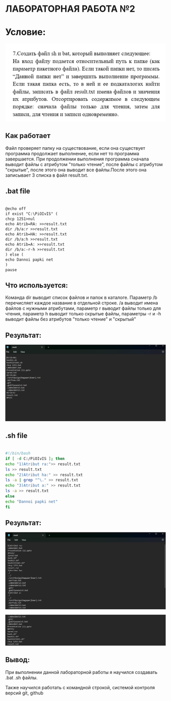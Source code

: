 # ЛАБОРАТОРНАЯ РАБОТА №2

# Условие:

![image](Images/Условие.png)

## Как работает 

Файл проверяет папку на существование, если она существует программа продолжает выполнение,
если нет то программа завершается.
При продолжении выполнения программа сначала выводит файлы с атрибутом "только чтение",
после файлы с атрибутом "скрытые", после этого она выводит все файлы.После этого она записывает 3 списка в файл result.txt.

## .bat file
```batch

@echo off
if exist "C:\PiOIvIS" (
chcp 1251>nul
echo Atrib=RA: >>result.txt
dir /b/a:r >>result.txt
echo Atrib=HA: >>result.txt
dir /b/a:h >>result.txt
echo Atrib=A: >>result.txt
dir /b/a:-r-h >>result.txt
) else (
echo Dannoi papki net
)
pause
```
## Что используется:
Команда dir выводит список файлов и папок в каталоге.
Параметр /b перечисляет каждое название в отдельной строке.
/a выводит имена файлов с нужными атрибутами,
параметр r выводит файлы только для чтения,
параметр h выводит только скрытые файлы,
параметры -r и -h выводит файлы без атрибутов "только чтение" и "скрытый"

## Результат:

![image2](Images/RezBAT.png)

## .sh file 

```sh

#!/bin/bash
if [ -d C:/PiOIvIS ]; then 
echo "1)Atribut ra:">> result.txt
ls >> result.txt
echo "2)Atribut ha:" >> result.txt
ls -a | grep "^\." >> result.txt
echo "3)Atribut a:" >> result.txt
ls -a >> result.txt
else 
echo "Dannoi papki net"
fi
```
## Результат: 

![image3](Images/Результат.png)

![image4](Images/Результат(2).png)

## Вывод:

При выполнении данной лабораторной работы я научился создавать .bat .sh файлы.

Также научился работать с командной строкой, системой контроля версий git, github









